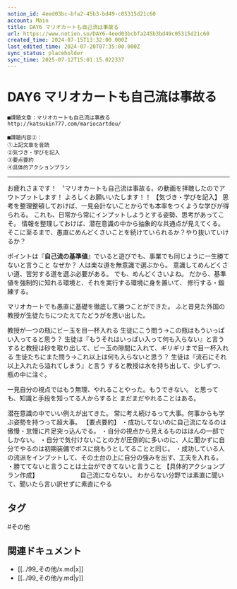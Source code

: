```yaml
---
notion_id: 4eed03bc-bfa2-45b3-bd49-c05315d21c60
account: Main
title: DAY6 マリオカートも自己流は事故る
url: https://www.notion.so/DAY6-4eed03bcbfa245b3bd49c05315d21c60
created_time: 2024-07-15T13:32:00.000Z
last_edited_time: 2024-07-20T07:35:00.000Z
sync_status: placeholder
sync_time: 2025-07-12T15:01:15.022337
---
```

# DAY6 マリオカートも自己流は事故る

```plain text
■課題文章：マリオカートも自己流は事故る
http://katsukin777.com/mariocartdou/

■課題内容②：
①上記文章を音読
②気づき・学びを記入
③要点要約
④具体的アクションプラン
```
---
お疲れさまです！
〝マリオカートも自己流は事故る〟の動画を拝聴したのでアウトプットします！
よろしくお願いいたします！！
【気づき・学びを記入】
思考を整理整頓しておけば、一見会計ないことからでも本率をつくような学びが得られる。
これも、日常から常にインプットしようとする姿勢、思考があってこそ。
情報を整理しておけば、潜在意識の中から抽象的な共通点が見えてくる。
そこに至るまで、愚直にめんどくさいことを続けていられるか？やり抜いていけるか？

ポイントは『**自己流の基準値**』でいると遊びでも、事業でも同じように一生勝てないと言うこと
なぜか？
人は楽な道を無意識で選ぶから。
意識してめんどくさい道、苦労する道を選ぶ必要がある。
でも、めんどくさいよね。
だから、基準値を強制的に知れる環境と、それを実行する環境に身を置いて、
修行する・鍛練する。

マリオカートでも愚直に基礎を徹底して勝つことができた。
ふと昔見た外国の教授が生徒たちにつたえてたどうがを思い出した。

教授が一つの瓶にビー玉を目一杯入れる
生徒にこう問う→この瓶はもういっぱい入ってると思う？
生徒は『もうそれはいっぱい入って何も入らない』と言う
すると教授は砂を取り出して、ビー玉の隙間に入れて、ギリギリまで目一杯入れる
生徒たちにまた問う→これ以上は何も入らないと思う？
生徒は『流石にそれ以上入れたら溢れてしまう』と言う
すると教授は水を持ち出して、少しずつ、瓶の中に注ぐ。

一見自分の視点ではもう無理、やれることやった。もうできない。
と思っても、知識と手段を知ってる人からすると
まだまだやれることはある。

潜在意識の中でいい例えが出てきた。
常に考え続けるって大事。何事からも学ぶ姿勢を持つって超大事。
【要点要約】
・成功してないのに自己流になるのは傲慢・怠慢に片足突っ込んでる。
・自分の視点から見えるものはほんの一部でしかない。
・自分で気付けないことの方が圧倒的に多いのに、人に聞かずに自分でやるのは初期装備でボスに挑もうとしてることと同じ。
・成功している人の流派をインプットして、その土台の上に自分の強みを出す、工夫を入れる。
・勝ててないと言うことは土台ができてないと言うこと
【具体的アクションプラン作成】　　　　　　　
自己流にならない。
わからない分野では素直に聞いて、聞いたら言い訳せずに素直にやる

## タグ

#その他 

## 関連ドキュメント

- [[../99_その他/x.md|x]]
- [[../99_その他/y.md|y]]
